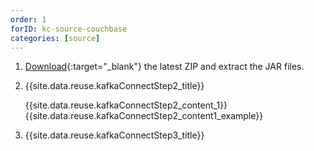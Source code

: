 ```yaml
---
order: 1
forID: kc-source-couchbase
categories: [source]
---
```


1. [Download](https://docs.couchbase.com/kafka-connector/current/release-notes.html){:target="_blank"} the latest ZIP and extract the JAR files.


2. {{site.data.reuse.kafkaConnectStep2_title}}

    {{site.data.reuse.kafkaConnectStep2_content_1}}
    {{site.data.reuse.kafkaConnectStep2_content1_example}}

3. {{site.data.reuse.kafkaConnectStep3_title}}